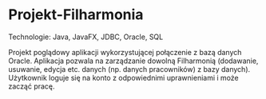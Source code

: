 # Projekt-Filharmonia

Technologie: Java, JavaFX, JDBC, Oracle, SQL

Projekt poglądowy aplikacji wykorzystującej połączenie z bazą danych Oracle.
Aplikacja pozwala na zarządzanie dowolną Filharmonią (dodawanie, usuwanie, edycja etc. danych (np. danych pracowników) z bazy danych).
Użytkownik loguje się na konto z odpowiednimi uprawnieniami i może zacząć pracę.


